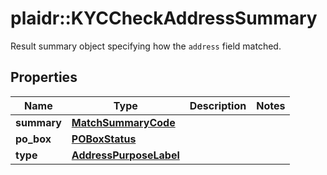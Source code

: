 # plaidr::KYCCheckAddressSummary

Result summary object specifying how the `address` field matched.

## Properties
Name | Type | Description | Notes
------------ | ------------- | ------------- | -------------
**summary** | [**MatchSummaryCode**](MatchSummaryCode.md) |  | 
**po_box** | [**POBoxStatus**](POBoxStatus.md) |  | 
**type** | [**AddressPurposeLabel**](AddressPurposeLabel.md) |  | 


